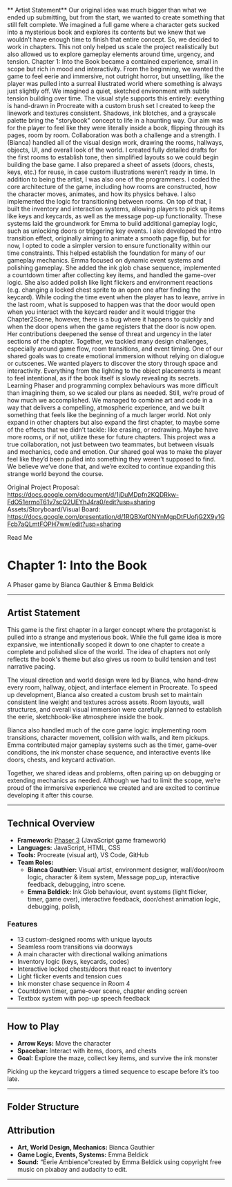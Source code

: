 ** Artist Statement**
Our original idea was much bigger than what we ended up submitting, but from the start, we wanted to create something that still felt complete. We imagined a full game where a character gets sucked into a mysterious book and explores its contents but we knew that we wouldn’t have enough time to finish that entire concept. So, we decided to work in chapters. This not only helped us scale the project realistically but also allowed us to explore gameplay elements around time, urgency, and tension. Chapter 1: Into the Book became a contained experience, small in scope but rich in mood and interactivity.
From the beginning, we wanted the game to feel eerie and immersive, not outright horror, but unsettling, like the player was pulled into a surreal illustrated world where something is always just slightly off. We imagined a quiet, sketched environment with subtle tension building over time. The visual style supports this entirely: everything is hand-drawn in Procreate with a custom brush set I created to keep the linework and textures consistent. Shadows, ink blotches, and a grayscale palette bring the "storybook" concept to life in a haunting way. Our aim was for the player to feel like they were literally inside a book, flipping through its pages, room by room.
Collaboration was both a challenge and a strength. I (Bianca) handled all of the visual design work, drawing the rooms, hallways, objects, UI, and overall look of the world. I created fully detailed drafts for the first rooms to establish tone, then simplified layouts so we could begin building the base game. I also prepared a sheet of assets (doors, chests, keys, etc.) for reuse, in case custom illustrations weren’t ready in time.
In addition to being the artist, I was also one of the programmers. I coded the core architecture of the game, including how rooms are constructed, how the character moves, animates, and how its physics behave. I also implemented the logic for transitioning between rooms. On top of that, I built the inventory and interaction systems, allowing players to pick up items like keys and keycards, as well as the message pop-up functionality. These systems laid the groundwork for Emma to build additional gameplay logic, such as unlocking doors or triggering key events. I also developed the intro transition effect, originally aiming to animate a smooth page flip, but for now, I opted to code a simpler version to ensure functionality within our time constraints. This helped establish the foundation for many of our gameplay mechanics. 
Emma focused on dynamic event systems and polishing gameplay. She added the ink glob chase sequence, implemented a countdown timer after collecting key items, and handled the game-over logic. She also added polish like light flickers and environment reactions (e.g. changing a locked chest sprite to an open one after finding the keycard). While coding the time event when the player has to leave, arrive in the last room, what is supposed to happen was that the door would open when you interact with the keycard reader and it would trigger the Chapter2Scene, however, there is a bug where it happens to quickly and when the door opens when the game registers that the door is now open. Her contributions deepened the sense of threat and urgency in the later sections of the chapter.
Together, we tackled many design challenges, especially around game flow, room transitions, and event timing. One of our shared goals was to create emotional immersion without relying on dialogue or cutscenes. We wanted players to discover the story through space and interactivity. Everything from the lighting to the object placements is meant to feel intentional, as if the book itself is slowly revealing its secrets.
Learning Phaser and programming complex behaviours was more difficult than imagining them, so we scaled our plans as needed. Still, we’re proud of how much we accomplished. We managed to combine art and code in a way that delivers a compelling, atmospheric experience, and we built something that feels like the beginning of a much larger world.
Not only expand in other chapters but also expand the first chapter, to maybe some of the effects that we didn’t tackle: like erasing, or redrawing. Maybe have more rooms, or if not, utilize these for future chapters.
This project was a true collaboration, not just between two teammates, but between visuals and mechanics, code and emotion. Our shared goal was to make the player feel like they’d been pulled into something they weren’t supposed to find. We believe we’ve done that, and we’re excited to continue expanding this strange world beyond the course.

Original Project Proposal: https://docs.google.com/document/d/1jDuMDpfn2KQDRkw-FdO51ermoT61v7scQ2UEYhJ4ra0/edit?usp=sharing 
Assets/Storyboard/Visual Board: https://docs.google.com/presentation/d/1RQBXqf0NYnMgpDtFUofjG2X9y1GFcb7aQLmtFOPH7ww/edit?usp=sharing 



Read Me

#  Chapter 1: Into the Book  
A Phaser game by Bianca Gauthier & Emma Beldick

---

##  Artist Statement

This game is the first chapter in a larger concept where the protagonist is pulled into a strange and mysterious book. While the full game idea is more expansive, we intentionally scoped it down to one chapter to create a complete and polished slice of the world. The idea of chapters not only reflects the book's theme but also gives us room to build tension and test narrative pacing.

The visual direction and world design were led by Bianca, who hand-drew every room, hallway, object, and interface element in Procreate. To speed up development, Bianca also created a custom brush set to maintain consistent line weight and textures across assets. Room layouts, wall structures, and overall visual immersion were carefully planned to establish the eerie, sketchbook-like atmosphere inside the book.

Bianca also handled much of the core game logic: implementing room transitions, character movement, collision with walls, and item pickups. Emma contributed major gameplay systems such as the timer, game-over conditions, the ink monster chase sequence, and interactive events like doors, chests, and keycard activation.

Together, we shared ideas and problems, often pairing up on debugging or extending mechanics as needed. Although we had to limit the scope, we’re proud of the immersive experience we created and are excited to continue developing it after this course.

---

##  Technical Overview

- **Framework:** [Phaser 3](https://phaser.io/) (JavaScript game framework)
- **Languages:** JavaScript, HTML, CSS
- **Tools:** Procreate (visual art), VS Code, GitHub
- **Team Roles:**
  - **Bianca Gauthier:** Visual artist, environment designer, wall/door/room logic, character & item system, Message pop_up, interactive feedback, debugging, intro scene.
  - **Emma Beldick:** Ink Glob behaviour, event systems (light flicker, timer, game over), interactive feedback, door/chest animation logic, debugging, polish, 

###  Features
- 13 custom-designed rooms with unique layouts
- Seamless room transitions via doorways
- A main character with directional walking animations
- Inventory logic (keys, keycards, codes)
- Interactive locked chests/doors that react to inventory
- Light flicker events and tension cues
- Ink monster chase sequence in Room 4
- Countdown timer, game-over scene, chapter ending screen
- Textbox system with pop-up speech feedback

---

##  How to Play

- **Arrow Keys:** Move the character
- **Spacebar:** Interact with items, doors, and chests
- **Goal:** Explore the maze, collect key items, and survive the ink monster

 Picking up the keycard triggers a timed sequence to escape before it’s too late.

---

##  Folder Structure



##  Attribution

- **Art, World Design, Mechanics:** Bianca Gauthier  
- **Game Logic, Events,  Systems:** Emma Beldick  
- **Sound:** “Eerie Ambience”created by Emma Beldick using copyright free music on pixabay and audacity to edit.


---
